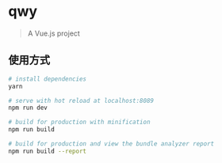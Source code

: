 # qwy

> A Vue.js project

## 使用方式

``` bash
# install dependencies
yarn

# serve with hot reload at localhost:8089
npm run dev

# build for production with minification
npm run build

# build for production and view the bundle analyzer report
npm run build --report
```